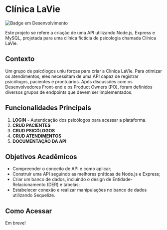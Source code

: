 # Clínica LaVie
![Badge em Desenvolvimento](https://img.shields.io/badge/status-Desenvolvimento-yellow)

Este projeto se refere a criação de uma API utilizando Node.js, Express e MySQL, projetada para uma clínica fictícia de psicologia chamada Clínica LaVie.

## Contexto
Um grupo de psicólogos uniu forças para criar a Clínica LaVie. Para otimizar os atendimentos, eles necessitam de uma API capaz de registrar psicólogos, pacientes e prontuários. Após discussões com os Desenvolvedores Front-end e os Product Owners (PO), foram definidos diversos grupos de endpoints que devem ser implementados.

## Funcionalidades Principais

1. **LOGIN** - Autenticação dos psicólogos para acessar a plataforma.
2. **CRUD PACIENTES** 
3. **CRUD PSICÓLOGOS** 
4. **CRUD ATENDIMENTOS** 
5. **DOCUMENTAÇÃO DA API** 

## Objetivos Acadêmicos
- Compreender o conceito de API e como aplicar;
- Construir uma API seguindo as melhores práticas de Node.js e Express;
- Criar um banco de dados, incluindo o design de Entidade-Relacionamento (DER) e tabelas;
- Estabelecer conexão e realizar manipulações no banco de dados utilizando Sequelize.

## Como Acessar
Em breve!
